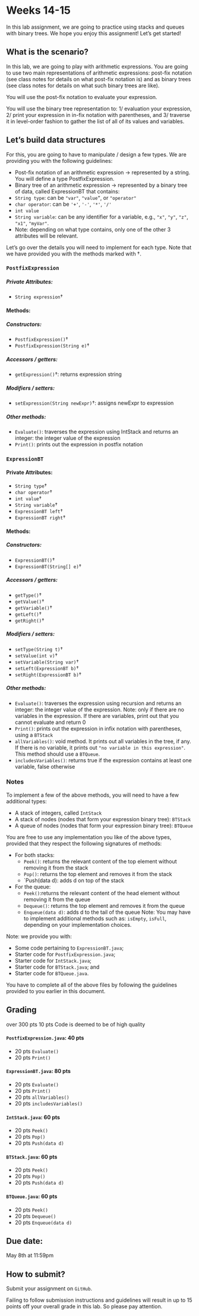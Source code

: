 # Weeks 14-15

In this lab assignment, we are going to practice using stacks and queues with binary trees. 
We hope you enjoy this assignment! Let’s get started!


## What is the scenario? 

In this lab, we are going to play with arithmetic expressions. 
You are going to use two main representations of arithmetic expressions: post-fix notation (see class notes for details on what post-fix notation is) and as binary trees (see class notes for details on what such binary trees are like).

You will use the post-fix notation to evaluate your expression.

You will use the binary tree representation to: 1/ evaluation your expression, 2/ print your expression in in-fix notation with parentheses, and 3/ traverse it in level-order fashion to gather the list of all of its values and variables.

## Let’s build data structures
For this, you are going to have to manipulate / design a few types. We are providing you with the following guidelines:
*	Post-fix notation of an arithmetic expression → represented by a string. You will define a type PostfixExpression.
*	Binary tree of an arithmetic expression → represented by a binary tree of data, called ExpressionBT that contains:
 *	`String type`: can be `"var"`, `"value”`, or `"operator"`
 *	`char operator`: can be `'+'`, `'-'`, `'*'`, `'/'`
 *	`int value`
 *	`String variable`: can be any identifier for a variable, e.g., `"x"`, `"y"`, `"z"`, `"x1"`, `"myVar"`.
 *	Note: depending on what type contains, only one of the other 3 attributes will be relevant.

Let’s go over the details you will need to implement for each type. Note that we have provided you with the methods marked with &dagger;.

### `PostfixExpression`
##### Private Attributes: 
* `String expression`&dagger;
#### Methods:
##### Constructors: 
* `PostfixExpression()`&dagger;
* `PostfixExpression(String e)`&dagger;
##### Accessors / getters:
* `getExpression()`&dagger;: returns expression string
##### Modifiers / setters:
* `setExpression(String newExpr)`&dagger;: assigns newExpr to expression
##### Other methods:
* `Evaluate()`: traverses the expression using IntStack and returns an integer: the integer value of the expression
* `Print()`: prints out the expression in postfix notation

### `ExpressionBT`
#### Private Attributes: 
* `String type`&dagger;
* `char operator`&dagger;
* `int value`&dagger;
* `String variable`&dagger;
* `ExpressionBT left`&dagger;
* `ExpressionBT right`&dagger;
#### Methods:
##### Constructors: 
* `ExpressionBT()`&dagger;
* `ExpressionBT(String[] e)`&dagger;
##### Accessors / getters:
* `getType()`&dagger;
* `getValue()`&dagger;
* `getVariable()`&dagger;
* `getLeft()`&dagger;
* `getRight()`&dagger;
##### Modifiers / setters:
* `setType(String t)`&dagger;
* `setValue(int v)`&dagger;
* `setVariable(String var)`&dagger;
* `setLeft(ExpressionBT b)`&dagger;
* `setRight(ExpressionBT b)`&dagger;
##### Other methods:
* `Evaluate()`: traverses the expression using recursion and returns an integer: the integer value of the expression. Note: only if there are no variables in the expression. If there are variables, print out that you cannot evaluate and return 0 
* `Print()`: prints out the expression in infix notation with parentheses, using a `BTStack`
* `allVariables()`: void method. It prints out all variables in the tree, if any. If there is no variable, it prints out `"no variable in this expression"`. This method should use a `BTQueue`.
* `includesVariables()`: returns true if the expression contains at least one variable, false otherwise

### Notes
To implement a few of the above methods, you will need to have a few additional types: 
* A stack of integers, called `IntStack`
* A stack of nodes (nodes that form your expression binary tree): `BTStack`
* A queue of nodes (nodes that form your expression binary tree): `BTQueue`

You are free to use any implementation you like of the above types, provided that they respect the following signatures of methods:
* For both stacks:
  * `Peek()`: returns the relevant content of the top element without removing it from the stack
  * `Pop()`: returns the top element and removes it from the stack
  * `Push(data d): adds d on top of the stack
* For the queue:
  * `Peek()`:returns the relevant content of the head element without removing it from the queue
  * `Dequeue()`: returns the top element and removes it from the queue
  * `Enqueue(data d)`: adds d to the tail of the queue
Note: You may have to implement additional methods such as: `isEmpty`, `isFull`, depending on your implementation choices.

Note: we provide you with:
*	Some code pertaining to `ExpressionBT.java`; 
*	Starter code for `PostfixExpression.java`; 
*	Starter code for `IntStack.java`;
*	Starter code for `BTStack.java`; and
*	Starter code for `BTQueue.java`.

You have to complete all of the above files by following the guidelines provided to you earlier in this document.

## Grading
over 300 pts 
10 pts	 Code is deemed to be of high quality 
#### `PostfixExpression.java`: 	40 pts
* 20 pts 	`Evaluate()`
* 20 pts 	`Print()`

#### `ExpressionBT.java`: 	80 pts
* 20 pts	`Evaluate()`
* 20 pts	`Print()`
* 20 pts	`allVariables()`
* 20 pts	`includesVariables()`

#### `IntStack.java`:		60 pts
* 20 pts	`Peek()`
* 20 pts	`Pop()`
* 20 pts	`Push(data d)`

#### `BTStack.java`:		60 pts
* 20 pts	`Peek()`
* 20 pts	`Pop()`
* 20 pts	`Push(data d)`

#### `BTQueue.java`:		60 pts
* 20 pts	`Peek()`
* 20 pts	`Dequeue()`
* 20 pts	`Enqueue(data d)`

## Due date: 
May 8th at 11:59pm

## How to submit?
Submit your assignment on `GitHub`. 

Failing to follow submission instructions and guidelines will result in up to 15 points off your overall grade in this lab. So please pay attention. 


